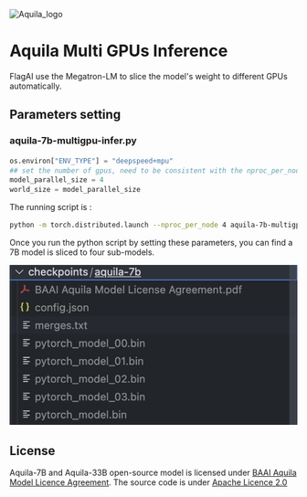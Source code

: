
![Aquila_logo](./img/Aquila.PNG)

# Aquila Multi GPUs Inference

FlagAI use the Megatron-LM to slice the model's weight to different GPUs automatically. 

## Parameters setting

### aquila-7b-multigpu-infer.py

``` python
os.environ["ENV_TYPE"] = "deepspeed+mpu"
## set the number of gpus, need to be consistent with the nproc_per_node.
model_parallel_size = 4
world_size = model_parallel_size
```

The running script is :

``` bash
python -m torch.distributed.launch --nproc_per_node 4 aquila-7b-multigpu-infer.py
```

Once you run the python script by setting these parameters, you can find a 7B model is sliced to four sub-models.

![image-20230628163642160](https://raw.githubusercontent.com/920232796/test/2be57898184da2f7cec6de6213098a65f0e34685/1687941427503.jpg)

## License

Aquila-7B and Aquila-33B open-source model is licensed under [ BAAI Aquila Model Licence Agreement](../../BAAI_Aquila_Model_License.pdf). The source code is under [Apache Licence 2.0](https://www.apache.org/licenses/LICENSE-2.0)
